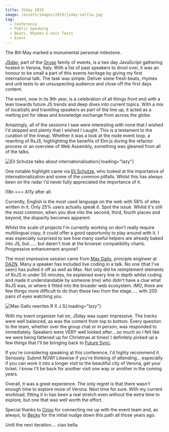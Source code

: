 ```yaml
---
title: JSday 2019
image: /assets/images/2019/jsday-selfie.jpg
tag:
  - Conference
  - Public Speaking
  - Beats, Rhymes & Unit Tests
  - Event
---
```


The 8th May marked a monumental personal milestone.

[JSday](https://2019.jsday.it/), part of the [Grusp](https://www.grusp.org/it/) family of events, is a two day JavaScript gathering hosted in Verona, Italy. With a list of past speakers to drool over, it was an honour to be small a part of this events heritage by giving my first international talk. The task was simple. Deliver some fresh beats, rhymes and unit tests to an unsuspecting audience and close off the first days content.

The event, now in its 9th year, is a celebration of all things front end with a lean towards future JS trends and deep dives into current topics. With a mix of local(ish) and travelling speakers as part of the line up, it acted as a melting pot for ideas and knowledge exchange from across the globe.

Amazingly, all of the sessions I saw were interesting with none that I wished I'd skipped and plenty that I wished I caught. This is a testament to the curation of the lineup. Whether it was a look at the node event loop, a rewriting of RxJS, highlighting the benefits of Elm.js during the refactor process or an overview of Web Assembly, something was gleaned from all of the talks.

![Eli Schutze talks about internationalisation](/assets/images/2019/eli-schutze.jpg "Eli Schutze"){:loading="lazy"}

One notable highlight came via [Eli Schutze](https://twitter.com/elibelly), who looked at the importance of internationalization and some of the common pitfalls. Whilst this has always been on the radar I'd never fully appreciated the importance of it.

I18n === A11y after all.

Currently, English is the most used language on the web with 58% of sites written in it. Only 25% users actually speak it. Spot the issue. Whilst it's still the most common, when you dive into the second, third, fourth places and beyond, the disparity becomes apparent.

Whilst the scale of projects I'm currently working on don't really require multilingual copy, it could offer a good opportunity to play around with it. I was especially surprised to see how many useful helpers are already baked into JS, but…… but daren't look at the browser compatibility charts. Progressive enhancement anyone?

The most impressive session came from [Max Gallo](https://twitter.com/_maxgallo), principle engineer at [DAZN](https://twitter.com/dazneng). Many a speaker has included live coding in a talk. No one (that I've seen) has pulled it off as well as Max. Not only did he reimplement elements of RxJS in under 50 minutes, he explained every line in depth whilst coding and made it understandable by someone (me) who didn't have a clue what RxJS was, or where it fitted into the broader web ecosystem. IMO, there are few things more difficult to do than these two from the stage..... with 200 pairs of eyes watching you.

![Max Gallo rewrites R X J S](/assets/images/2019/max-gallo.jpg "Max Gallo"){:loading="lazy"}

With my event organiser hat on, JSday was super impressive. The tracks were well balanced, as was the content from top to bottom. Every question to the team, whether over the group chat or in person, was responded to immediately. Speakers were VERY well looked after….so much so I felt like we were being fattened up for Christmas at times! I definitely picked up a few things that I'll be bringing back to [Future Sync](https://futuresync.co.uk).

If you're considering speaking at this conference, I'd highly recommend it. Seriously. Submit NOW! Likewise if you're thinking of attending… especially if you can work it into a longer visit to the beautiful city of Verona, get your ticket. I know I'll be back for another visit one way or another in the coming years.

Overall, it was a great experience. The only regret is that there wasn't enough time to explore more of Verona. Next time for sure. With my current workload, fitting it in has been a real stretch even without the extra time to explore, but one that was well worth the effort.

Special thanks to [Cirpo](https://twitter.com/cirpo) for connecting me up with the event team and, as always, to [Becky](https://twitter.com/RyVeata) for the initial nudge down this path all those years ago.

Until the next iteration…. ciao bella.
